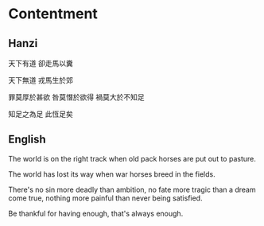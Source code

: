 # Contentment

## Hanzi

天下有道
卻走馬以糞

天下無道
戎馬生於郊

罪莫厚於甚欲
咎莫憯於欲得
禍莫大於不知足

知足之為足
此恆足矣

## English

The world is on the right track
when old pack horses are put out to pasture.

The world has lost its way
when war horses breed in the fields.

There's no sin more deadly than ambition,
no fate more tragic than a dream come true,
nothing more painful than never being satisfied.

Be thankful for having enough,
that's always enough.
